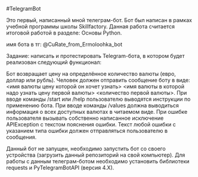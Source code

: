 #TelegramBot

Это первый, написанный мной телеграм-бот.
Бот был написан в рамках учебной программы школы Skillfactory.
Данная работа считается итоговой работой в разделе: Основы Python.

 имя бота в тг:
 @CuRate_from_Ermoloohka_bot

Задание: написать и протестировать Telegram-бота, в котором будет реализован следующий функционал:

Бот возвращает цену на определённое количество валюты (евро, доллар или рубль).
Человек должен отправить сообщение боту в виде: 
<имя валюты цену которой он хочет узнать>  <имя валюты в которой надо узнать цену первой валюты>  <количество первой валюты>.
При вводе команды /start или /help пользователю выводятся инструкции по применению бота.
При вводе команды /values должна выводиться информация о всех доступных валютах в читаемом виде.
При ошибке пользователя вызывать собственно написанное исключение APIException с текстом пояснения ошибки.
Текст любой ошибки с указанием типа ошибки должен отправляться пользователю в сообщения.


Данный бот не запущен, необходимо запустить бот со своего устройства (загрузить данный репозиторий на свой компьютер).
Для работы с данным телеграм-ботом необходимо установить библиотеки requests и PyTelegramBotAPI (версия 4.X).
